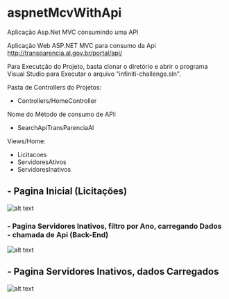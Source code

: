 # aspnetMcvWithApi
Aplicação Asp.Net MVC consumindo uma API

Aplicação Web ASP.NET MVC para consumo da Api http://transparencia.al.gov.br/portal/api/

Para Executção do Projeto, basta clonar o diretório e abrir o programa Visual Studio para Executar o arquivo "infiniti-challenge.sln".


Pasta de Controllers do Projetos:
 - Controllers/HomeController
 
 Nome do Método de consumo de API:
 - SearchApiTransParenciaAl
 

Views/Home:
- Licitacoes
- ServidoresAtivos
- ServidoresInativos


## - Pagina Inicial (Licitações)
![alt text](https://github.com/fellipespfc/aspnetMcvWithApi/blob/main/Fotos/1.JPG)

### - Pagina Servidores Inativos, filtro por Ano, carregando Dados - chamada de Api (Back-End)
![alt text](https://github.com/fellipespfc/aspnetMcvWithApi/blob/main/Fotos/2.jpg)

## - Pagina Servidores Inativos, dados Carregados
![alt text](https://github.com/fellipespfc/aspnetMcvWithApi/blob/main/Fotos/3.JPG)

